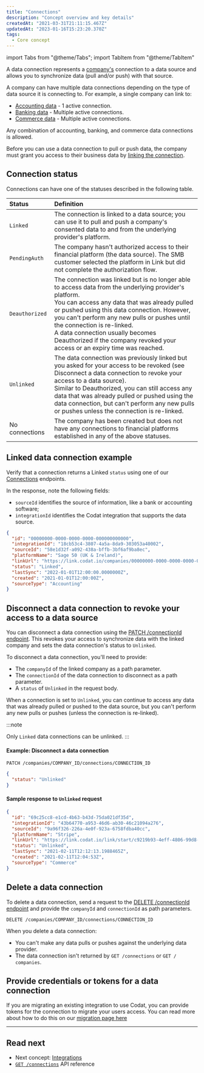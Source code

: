 ```yaml
---
title: "Connections"
description: "Concept overview and key details"
createdAt: "2021-03-31T21:11:15.467Z"
updatedAt: "2023-01-16T15:23:20.370Z"
tags:
  - Core concept
---
```


import Tabs from "@theme/Tabs";
import TabItem from "@theme/TabItem"

A data connection represents a [company's](/core-concepts/companies) connection to a data source and allows you to synchronize data (pull and/or push) with that source.

A company can have multiple data connections depending on the type of data source it is connecting to. For example, a single company can link to:

- [Accounting data](/accounting-api/overview) - 1 active connection.
- [Banking data](/banking-api/overview) - Multiple active connections.
- [Commerce data](/commerce-api/overview) - Multiple active connections.

Any combination of accounting, banking, and commerce data connections is allowed.

Before you can use a data connection to pull or push data, the company must grant you access to their business data by [linking the connection](/auth-flow/overview).

## Connection status

Connections can have one of the statuses described in the following table.

| Status         | Definition                                                                                                                                                                                                                                                                                                                                                                                                   |
| :------------- | :----------------------------------------------------------------------------------------------------------------------------------------------------------------------------------------------------------------------------------------------------------------------------------------------------------------------------------------------------------------------------------------------------------- |
| `Linked`        | The connection is linked to a data source; you can use it to pull and push a company's consented data to and from the underlying provider's platform.                                                                                                                                                                                                                                                        |
| `PendingAuth`    | The company hasn't authorized access to their financial platform (the data source). The SMB customer selected the platform in Link but did not complete the authorization flow.                                                                                                                                                                                                                              |
| `Deauthorized`   | The connection was linked but is no longer able to access data from the underlying provider's platform.<br/>You can access any data that was already pulled or pushed using this data connection. However, you can't perform any new pulls or pushes until the connection is re-linked.<br/>A data connection usually becomes Deauthorized if the company revoked your access or an expiry time was reached. |
| `Unlinked`       | The data connection was previously linked but you asked for your access to be revoked (see Disconnect a data connection to revoke your access to a data source).<br/>Similar to Deauthorized, you can still access any data that was already pulled or pushed using the data connection, but can't perform any new pulls or pushes unless the connection is re-linked.                                       |
| No connections | The company has been created but does not have any connections to financial platforms established in any of the above statuses. |

## Linked data connection example

Verify that a connection returns a Linked `status` using one of our [Connections](/codat-api#/operations/list-company-connections) endpoints. 

In the response, note the following fields:

- `sourceId` identifies the source of information, like a bank or accounting software; 
- `integrationId` identifies the Codat integration that supports the data source.

```json title="GET /companies/{companyId}/connections"
{
  "id": "00000000-0000-0000-0000-000000000000",
  "integrationId": "18cb53c4-3807-4a5a-8da9-303053a40002",
  "sourceId": "58e1d32f-a092-438a-bffb-3bf6af9ba8ec",
  "platformName": "Sage 50 (UK & Ireland)",
  "linkUrl": "https://link.codat.io/companies/00000000-0000-0000-0000-000000000000/connections/00000000-0000-0000-0000-000000000000/start",
  "status": "Linked",
  "lastSync": "2022-01-01T12:00:00.0000000Z",
  "created": "2021-01-01T12:00:00Z",
  "sourceType": "Accounting"
}
```

## Disconnect a data connection to revoke your access to a data source

You can disconnect a data connection using the <a href="/codat-api#/operations/unlink-company-connection" target="_blank">PATCH /connectionId endpoint</a>. This revokes your access to synchronize data with the linked company and sets the data connection's status to `Unlinked`.

To disconnect a data connection, you'll need to provide:

- The `companyId` of the linked company as a path parameter.
- The `connectionId` of the data connection to disconnect as a path parameter.
- A `status` of `Unlinked` in the request body.

When a connection is set to `Unlinked`, you can continue to access any data that was already pulled or pushed to the data source, but you can't perform any new pulls or pushes (unless the connection is re-linked).

:::note

Only `Linked` data connections can be unlinked.
:::

#### Example: Disconnect a data connection

<Tabs>

<Tabitem value="Request URL" label="Request URL">

```http request title="Disconnect connection"
PATCH /companies/COMPANY_ID/connections/CONNECTION_ID
```

</Tabitem>

<Tabitem value="Request Body" label="Request Body">

```json
{
  "status": "Unlinked"
}
```

</Tabitem>

</Tabs>


#### Sample response to `Unlinked` request

```json Sample response to "Unlinked" request
{
  "id": "69c25cc8-e1cd-4b63-b43d-75da021df35d",
  "integrationId": "43b64770-a953-46d6-ab30-46c21094a276",
  "sourceId": "9a96f326-226a-4e0f-923a-6758fdba40cc",
  "platformName": "Stripe",
  "linkUrl": "https://link.codat.io/link/start/c9219b93-4eff-4806-99d8-ed3337b6ded2/69c25cc8-e1cd-4b63-b43d-75da021df35d",
  "status": "Unlinked",
  "lastSync": "2021-02-11T12:12:13.1988465Z",
  "created": "2021-02-11T12:04:53Z",
  "sourceType": "Commerce"
}
```

## Delete a data connection

To delete a data connection, send a request to the <a href="/codat-api#/operations/delete-company-connection" target="_blank">DELETE /connectionId endpoint</a> and provide the `companyId` and `connectionId` as path parameters.

```http
DELETE /companies/COMPANY_ID/connections/CONNECTION_ID
```

When you delete a data connection:

- You can't make any data pulls or pushes against the underlying data provider.
- The data connection isn't returned by `GET /connections` or `GET / companies`.

## Provide credentials or tokens for a data connection

If you are migrating an existing integration to use Codat, you can provide tokens for the connection to migrate your users access. You can read more about how to do this on our [migration page here](/introduction/migration)

---

## Read next

- Next concept: [Integrations](/core-concepts/integrations)
- [`GET /connections`](/codat-api#/operations/list-company-connections) API reference
